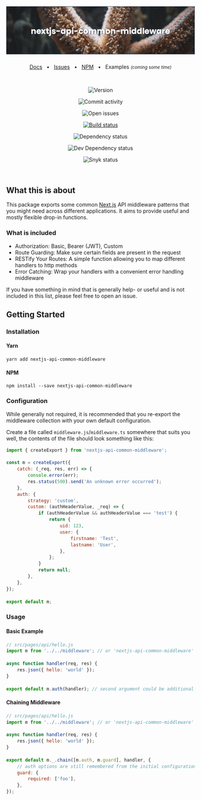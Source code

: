 <div align="center">
<h1>
  <img src="/assets/banner.jpg?raw=true" alt="nextjs-api-common-middleware" />
</h1>

<a href="https://nextjs-common-middleware.kldzj.dev/">Docs</a>
&nbsp;&nbsp;&bull;&nbsp;&nbsp;
<a href="https://github.com/kldzj/nextjs-api-common-middleware/issues">Issues</a>
&nbsp;&nbsp;&bull;&nbsp;&nbsp;
<a href="https://www.npmjs.com/package/nextjs-api-common-middleware">NPM</a>
&nbsp;&nbsp;&bull;&nbsp;&nbsp;
<span>Examples <small><i>(coming some time)</i></small></span>

</div>

<br>

<div align="center">

![Version](https://img.shields.io/github/package-json/v/kldzj/nextjs-api-common-middleware)

![Commit activity](https://img.shields.io/github/commit-activity/y/kldzj/nextjs-api-common-middleware)

![Open issues](https://img.shields.io/github/issues/kldzj/nextjs-api-common-middleware)

[![Build status](https://badge.buildkite.com/62d22a820f444be118932f0938c7ee278ef330b9c8bcd56c89.svg)](https://buildkite.com/kldzj/nextjs-api-common-middleware)

![Dependency status](https://img.shields.io/david/kldzj/nextjs-api-common-middleware)

![Dev Dependency status](https://img.shields.io/david/dev/kldzj/nextjs-api-common-middleware)

![Snyk status](https://img.shields.io/snyk/vulnerabilities/github/kldzj/nextjs-api-common-middleware)

</div>

<br>

## What this is about

This package exports some common [Next.js](https://nextjs.org/) API middleware patterns that you might need across different applications. It aims to provide useful and mostly flexible drop-in functions.

### What is included

-   Authorization: Basic, Bearer (JWT), Custom
-   Route Guarding: Make sure certain fields are present in the request
-   RESTify Your Routes: A simple function allowing you to map different handlers to http methods
-   Error Catching: Wrap your handlers with a convenient error handling middleware

If you have something in mind that is generally help- or useful and is not included in this list, please feel free to open an issue.

## Getting Started

### Installation

#### Yarn

```console
yarn add nextjs-api-common-middleware
```

#### NPM

```console
npm install --save nextjs-api-common-middleware
```

### Configuration

While generally not required, it is recommended that you re-export the middleware collection with your own default configuration.

Create a file called `middleware.js`/`middleware.ts` somewhere that suits you well, the contents of the file should look something like this:

```javascript
import { createExport } from 'nextjs-api-common-middleware';

const m = createExport({
	catch: (_req, res, err) => {
		console.error(err);
		res.status(500).send('An unknown error occurred');
	},
	auth: {
		strategy: 'custom',
		custom: (authHeaderValue, _req) => {
			if (authHeaderValue && authHeaderValue === 'test') {
				return {
					uid: 123,
					user: {
						firstname: 'Test',
						lastname: 'User',
					},
				};
			}
			return null;
		},
	},
});

export default m;
```

### Usage

#### Basic Example

```javascript
// src/pages/api/hello.js
import m from '../../middleware'; // or 'nextjs-api-common-middleware'

async function handler(req, res) {
	res.json({ hello: 'world' });
}

export default m.auth(handler); // second argument could be additional options
```

#### Chaining Middleware

```javascript
// src/pages/api/hello.js
import m from '../../middleware'; // or 'nextjs-api-common-middleware'

async function handler(req, res) {
	res.json({ hello: 'world' });
}

export default m._.chain([m.auth, m.guard], handler, {
	// auth options are still remembered from the initial configuration
	guard: {
		required: ['foo'],
	},
});
```
